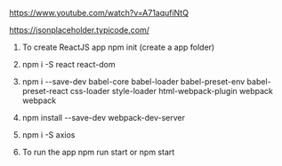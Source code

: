 https://www.youtube.com/watch?v=A71aqufiNtQ

https://jsonplaceholder.typicode.com/


1. To create ReactJS app
npm init
(create a app folder)
2. npm i -S react react-dom

3. npm i --save-dev babel-core babel-loader babel-preset-env  babel-preset-react css-loader style-loader html-webpack-plugin webpack webpack

4. npm install --save-dev webpack-dev-server

5. npm i -S axios

6. To run the app 
    npm run start or npm start